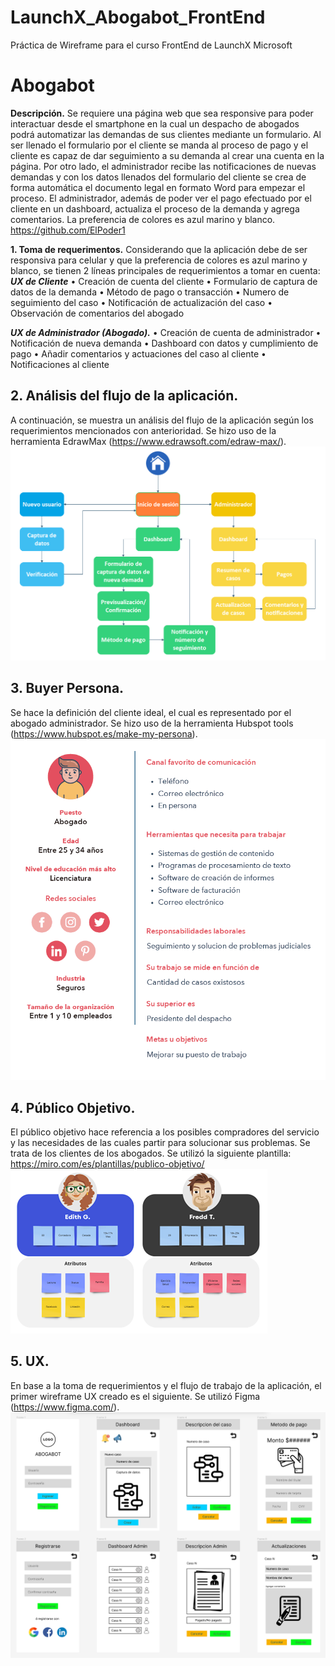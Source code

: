 # LaunchX_Abogabot_FrontEnd
Práctica de Wireframe para el curso FrontEnd de LaunchX Microsoft

# Abogabot

**Descripción.**
Se requiere una página web que sea responsive para poder interactuar desde el smartphone en la cual un despacho de abogados podrá automatizar las demandas de sus clientes mediante un formulario. Al ser llenado el formulario por el cliente se manda al proceso de pago y el cliente es capaz de dar seguimiento a su demanda al crear una cuenta en la página. Por otro lado, el administrador recibe las notificaciones de nuevas demandas y con los datos llenados del formulario del cliente se crea de forma automática el documento legal en formato Word para empezar el proceso. El administrador, además de poder ver el pago efectuado por el cliente en un dashboard, actualiza el proceso de la demanda y agrega comentarios. La preferencia de colores es azul marino y blanco.
https://github.com/ElPoder1

**1. Toma de requerimentos.**
Considerando que la aplicación debe de ser responsiva para celular y que la preferencia de colores es azul marino y blanco, se tienen 2 líneas principales de requerimientos a tomar en cuenta:
***UX de Cliente***
•	Creación de cuenta del cliente
•	Formulario de captura de datos de la demanda
•	Método de pago o transacción
•	Numero de seguimiento del caso
•	Notificación de actualización del caso
•	Observación de comentarios del abogado

***UX de Administrador (Abogado).***
•	Creación de cuenta de administrador
•	Notificación de nueva demanda
•	Dashboard con datos y cumplimiento de pago
•	Añadir comentarios y actuaciones del caso al cliente
•	Notificaciones al cliente

## **2. Análisis del flujo de la aplicación.** 
A continuación, se muestra un análisis del flujo de la aplicación según los requerimientos mencionados con anterioridad. Se hizo uso de la herramienta EdrawMax (https://www.edrawsoft.com/edraw-max/).
![Flujo de aplicación](./images/diagramaDeFlujo.png)

## **3. Buyer Persona.**
Se hace la definición del cliente ideal, el cual es representado por el abogado administrador. Se hizo uso de la herramienta Hubspot tools (https://www.hubspot.es/make-my-persona).
![Buyer Persona](./images/buyerPersona.png)

## **4. Público Objetivo.**
El público objetivo hace referencia a los posibles compradores del servicio y las necesidades de las cuales partir para solucionar sus problemas. Se trata de los clientes de los abogados. Se utilizó la siguiente plantilla: https://miro.com/es/plantillas/publico-objetivo/ 
![Publico Objetivo](./images/publicoObjetivo.png)

## **5. UX.**
En base a la toma de requerimientos y el flujo de trabajo de la aplicación, el primer wireframe UX creado es el siguiente. Se utilizó Figma (https://www.figma.com/).
![UX](./images/UX.png)
